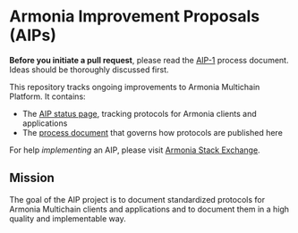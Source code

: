 # Armonia Improvement Proposals (AIPs)

**Before you initiate a pull request**, please read the [AIP-1](https://aips.armoniax.org/AIPS/aip-1) process document. Ideas should be thoroughly discussed first.

This repository tracks ongoing improvements to Armonia Multichain Platform. It contains:

- The [AIP status page](https://aips.armoniax.org), tracking protocols for Armonia clients and applications
- The [process document](https://aips.armoniax.org/AIPS/aip-1) that governs how protocols are published here

For help *implementing* an AIP, please visit [Armonia Stack Exchange](https://armoniax.stackexchange.com).

## Mission

The goal of the AIP project is to document standardized protocols for Armonia Multichain clients and applications and to document them in a high quality and implementable way.
